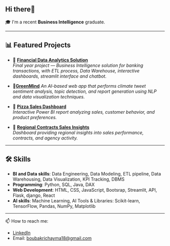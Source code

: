 ## Hi there👋

🎓 I'm a recent **Business Intelligence** graduate.  

---
## 📊 Featured Projects
- 💼 [**Financial Data Analytics Solution**](https://github.com/Chaima-Bk/Financial-data-analytics-solution)  
  *Final year project — Business Intelligence solution for banking transactions, with ETL process, Data Warehouse, interactive dashboards, streamlit interface and chatbot.*
- 🌿[**GreenMind**](https://github.com/Chaima-Bk/GreenMind)
   *An AI-based web app that performs climate tweet sentiment analysis, topic detection, and report generation using NLP and data visualization techniques.*
- 🍕 [**Pizza Sales Dashboard**](https://github.com/Chaima-Bk/powerbi-dashboards)  
  *Interactive Power BI report analyzing sales, customer behavior, and product preferences.*

- 🏢 [**Regional Contracts Sales Insights**](https://github.com/Chaima-Bk/powerbi-dashboards/blob/main/files/Agency_Contracts.pbix)  
  *Dashboard providing regional insights into sales performance, contracts, and agency activity.*

---

## 🛠️ Skills
- **BI and Data skills**: Data Engineering, Data Modeling, ETL pipeline, Data Warehousing, Data Visualization, KPI Tracking, DBMS   
- **Programming**: Python, SQL, Java, DAX
- **Web Development**: HTML, CSS, JavaScript, Bootsrap, Streamlit, API, Flask, django, React  
- **AI skills**: Machine Learning, AI Tools & Libraries: Scikit-learn, TensorFlow, Pandas, NumPy, Matplotlib  

---

📫 How to reach me:  
- [LinkedIn](https://www.linkedin.com/in/chayma-boubakri/)
- Email: boubakrichayma18@gmail.com  
